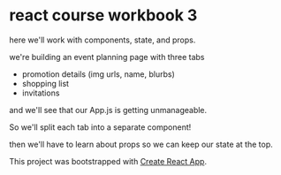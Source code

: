 # react course workbook 3

here we'll work with components, state, and props.

we're building an event planning page with three tabs

- promotion details (img urls, name, blurbs)
- shopping list
- invitations


and we'll see that our App.js is getting unmanageable.

So we'll split each tab into a separate component!

then we'll have to learn about props so we can keep our state at the top.


This project was bootstrapped with [Create React App](https://github.com/facebookincubator/create-react-app).
